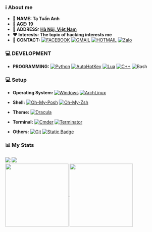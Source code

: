 <!-- Infomation -->
<h3 id="overview">ℹ️ About me</h3>
<ul>
    <li><strong>👦 NAME: Tạ Tuấn Anh</strong></li>
    <li><strong>🎂 AGE: 19</strong></li>
    <li><strong>📍 ADDRESS: <a href="https://www.google.com/maps/place/Hanoi/">Hà Nội, Việt Nam</a></strong></li>
    <li><strong>❤️ Interests: The topic of hacking interests me</strong></li>
    <li><strong>📇 CONTACT:</strong>
        <a href="https://www.facebook.com/tripleseven190504"><img
                src="https://img.shields.io/badge/Facebook-blue?style=flat&amp;logo=facebook&amp;color=%230866FF"
                alt="FACEBOOK"></a>
        <a href="mailto:tripleseven190504@gmail.com"><img
                src="https://img.shields.io/badge/Gmail-EA4335?style=flat&amp;logo=gmail&amp;color=white"
                alt="GMAIL"></a>
        <a href="mailto:tripleseven190504@hotmail.com"><img
                src="https://img.shields.io/badge/Hotmail-0078D4?style=flat&amp;logo=microsoftoutlook&amp;color=%230078D4"
                alt="HOTMAIL"></a><!-- [![DISCORD](https://img.shields.io/badge/Discord-5865F2?style=flat&logo=discord&color=%235865F2)]() -->
        <a href="https://zalo.me/0777190504"><img alt="Zalo"
                src="https://img.shields.io/badge/Zalo-white?style=flat&logo=zalo&logoColor=white&color=%230068FF"></a>
    </li>
</ul>
</li>
</ul>
<h3 id="development">💻 DEVELOPMENT</h3>
<ul>
    <li><strong>PROGRAMMING:</strong>
        <a href="https://www.python.org/downloads/"><img
                src="https://img.shields.io/badge/Python-3776AB?style=flat&amp;logo=Python&amp;color=rgb(34%2C34%2C34)"
                alt="Python"></a>
        <a href="https://www.autohotkey.com/download/ahk-install.exe"><img
                src="https://img.shields.io/badge/AutoHotkey-1.1.37.01-334455?style=flat&amp;logo=autohotkey&amp;color=%23334455"
                alt="AutoHotKey"></a>
        <a href="https://www.lua.org/download.html"><img
                src="https://img.shields.io/badge/Lua-2C2D72?style=flat&amp;logo=Lua&amp;color=%232C2D72" alt="Lua"></a>
        <a href="https://www.mingw-w64.org/downloads/"><img
                src="https://img.shields.io/badge/C%2B%2B-00599C?style=flat&amp;logo=cplusplus&amp;color=%2300599C"
                alt="C++"></a>
        <img src="https://img.shields.io/badge/Bash-4EAA25?style=flat&amp;logo=gnubash&amp;color=rgb(34%2C34%2C34)"
            alt="Bash">
    </li>
</ul>
<!-- PC Setup -->
<h3 id="setup">💻 Setup</h3>
<ul>
    <li>
        <p><strong>Operating System:</strong>
            <a href="https://drive.massgrave.dev/en_windows_10_enterprise_ltsc_2019_x64_dvd_5795bb03.iso"><img
                    src="https://img.shields.io/badge/Windows_10_(LTSC%202019)-230078D6?style=flat&logo=windows10&color=%230078D6"
                    alt="Windows"></a>
            <a href="https://mirror.bizflycloud.vn/archlinux/iso/latest/"><img
                    src="https://img.shields.io/badge/Arch_Linux-231793D1?style=flat&amp;logo=arch-linux&amp;color=rgb(34%2C34%2C34)"
                    alt="ArchLinux"></a>
        </p>
    </li>
    <li>
        <p><strong>Shell: </strong><a href="https://ohmyposh.dev/docs/installation/windows"><img
                    src="https://j2c.cc/oh-my-posh" alt="Oh-My-Posh"></a>
            <a href="https://ohmyz.sh/#install"><img src="https://tinyurl.com/oh-my-zsh-github" alt="Oh-My-Zsh"></a>
        </p>
    </li>
    <li>
        <p><strong>Theme:</strong>
            <a href="https://draculatheme.com/"><img src="https://tinyurl.com/draculathemes" alt="Dracula"></a>
        </p>
    </li>
    <li>
        <p><strong>Terminal:</strong>
            <a href="https://community.chocolatey.org/packages/microsoft-windows-terminal"><img
                    src="https://img.shields.io/badge/Command_Prompt-4D4D4D?style=flat&amp;logo=windowsterminal&amp;color=%234D4D4D"
                    alt="Cmder"></a>
            <a href="https://archlinux.org/packages/extra/any/terminator/">
                <img src="https://img.shields.io/badge/Terminator-241F31?style=flat&amp;logo=gnometerminal&amp;color=%23241F31"
                    alt="Terminator"></a>
        </p>
    </li>
    <li>
        <p><strong>Others:</strong>
            <a href="https://git-scm.com/download/win"><img
                    src="https://img.shields.io/badge/Git-F05032?style=flat&amp;logo=git&amp;color=rgb(34%2C34%2C34)"
                    alt="Git"></a>
            <a href="https://chocolatey.org/install"><img
                    src="https://img.shields.io/badge/Chocolatey-white?style=flat&logo=chocolatey&logoColor=%2380B5E3&color=white"
                    alt="Static Badge"></a>
        </p>
    </li>
</ul>
<h3>📊 My Stats<h3>
        <a href="https://github.com/tripleseven190504"><img
                src="https://komarev.com/ghpvc/?username=tripleseven190504&color=ff79c6"></a>
        <a href="https://wakatime.com/@tripleseven190504"><img
                src="https://wakatime.com/badge/user/018c30ee-bce4-4e46-ab03-5214782a4e51.svg" /></a>
        <br>
        <div>
            <a href="https://github.com/tripleseven190504">
                <img height=200 align="center" src="https://github-readme-stats.vercel.app/api/wakatime?username=tripleseven190504&theme=dracula&langs_count=5&card_width=320">
            </a>
            <a href="https://github.com/tripleseven190504">
                <img height=200 align="center" src="http://github-profile-summary-cards.vercel.app/api/cards/productive-time?username=tripleseven190504&theme=dracula&utcOffset=7&card_width=320">
            </a>
        </div>
